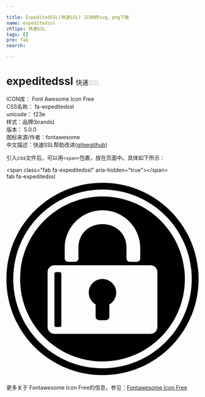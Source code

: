 ```yaml
---

title: ExpeditedSSL(快速SSL) ICON转svg、png下载
name: expeditedssl
zhTips: 快速SSL
tags: []
pre: fab
search: 

---
```


# expeditedssl  <small style="font-size: 60%;font-weight: 100">快速SSL</small>


<div class="detail-page">
<p>
<span>
ICON库：
<span class="badge-secondary badge">Font Awesome Icon Free</span> 
</span>
<br/>
<span>
CSS名称：
<span class="badge-secondary badge">fa-expeditedssl</span> 
</span>
<br/>
<span>
unicode：
<span class="badge-secondary badge">f23e</span> 
<copy-btn content='f23e' btn-title=""></copy-btn>
<copy-btn :content='String.fromCodePoint(parseInt("f23e", 16))' btn-title="复制U"></copy-btn>
</span><br/><span>样式：<span class="badge-light badge">品牌(brands)</span></span>
<br/>
<span>
版本：
<span class="badge-secondary badge">5.0.0</span> 
</span>
<br/>
<span>图标来源/作者：<span class="badge-light badge">fontawesome</span></span> 
<br/>
<span class="zh-detail">中文描述：<span class="badge-primary badge">快速SSL</span><span class="help-link"><span>帮助改进</span>(<a href="https://gitee.com/liuwave/icon-helper/edit/master/json/fontawesome/brands/expeditedssl.json" target="_blank" rel="noopener noreferrer">gitee</a><a href="https://github.com/liuwave/icon-helper/edit/master/json/fontawesome/brands/expeditedssl.json" target="_blank" rel="noopener noreferrer">github</a></span>)</span><br/>
</p>
</div>
<div class="alert alert-dark">
  <i class="fab fa-expeditedssl fa-xs"></i>
  <i class="fab fa-expeditedssl fa-sm"></i>
  <i class="fab fa-expeditedssl fa-lg"></i>
  <i class="fab fa-expeditedssl fa-2x"></i>
  <i class="fab fa-expeditedssl fa-3x"></i>
  <i class="fab fa-expeditedssl fa-5x"></i>
  <i class="fab fa-expeditedssl fa-7x"></i>
</div>
<div>
  <p>引入css文件后，可以用<code>&lt;span&gt;</code>包裹，放在页面中。具体如下所示：    
  </p>
  <div class="alert alert-primary" style="font-size: 14px">
    &lt;span class="fab fa-expeditedssl" aria-hidden="true"&gt;&lt;/span&gt;
    <copy-btn content='<span class="fab fa-expeditedssl" aria-hidden="true"></span>'></copy-btn>
  </div>
  <div class="alert alert-secondary">
    <i class="fab fa-expeditedssl"
    style="font-size: 24px"
    aria-hidden="true"></i> fab fa-expeditedssl
    <copy-btn content="fab fa-expeditedssl" btn-title="复制图标名称"></copy-btn>
  </div>
</div>
<div id="svg" class="svg-wrap">
<svg xmlns="http://www.w3.org/2000/svg" viewBox="0 0 496 512"><path d="M248 43.4C130.6 43.4 35.4 138.6 35.4 256S130.6 468.6 248 468.6 460.6 373.4 460.6 256 365.4 43.4 248 43.4zm-97.4 132.9c0-53.7 43.7-97.4 97.4-97.4s97.4 43.7 97.4 97.4v26.6c0 5-3.9 8.9-8.9 8.9h-17.7c-5 0-8.9-3.9-8.9-8.9v-26.6c0-82.1-124-82.1-124 0v26.6c0 5-3.9 8.9-8.9 8.9h-17.7c-5 0-8.9-3.9-8.9-8.9v-26.6zM389.7 380c0 9.7-8 17.7-17.7 17.7H124c-9.7 0-17.7-8-17.7-17.7V238.3c0-9.7 8-17.7 17.7-17.7h248c9.7 0 17.7 8 17.7 17.7V380zm-248-137.3v132.9c0 2.5-1.9 4.4-4.4 4.4h-8.9c-2.5 0-4.4-1.9-4.4-4.4V242.7c0-2.5 1.9-4.4 4.4-4.4h8.9c2.5 0 4.4 1.9 4.4 4.4zm141.7 48.7c0 13-7.2 24.4-17.7 30.4v31.6c0 5-3.9 8.9-8.9 8.9h-17.7c-5 0-8.9-3.9-8.9-8.9v-31.6c-10.5-6.1-17.7-17.4-17.7-30.4 0-19.7 15.8-35.4 35.4-35.4s35.5 15.8 35.5 35.4zM248 8C111 8 0 119 0 256s111 248 248 248 248-111 248-248S385 8 248 8zm0 478.3C121 486.3 17.7 383 17.7 256S121 25.7 248 25.7 478.3 129 478.3 256 375 486.3 248 486.3z"/></svg>
</div>
<detail full-name='fa-expeditedssl'></detail>
    
<div><p>更多关于  Fontawesome Icon Free的信息，参见：<a target="_blank" href="https://iconhelper.cn/fontawesome.html">Fontawesome Icon Free</a>
</p></div>
